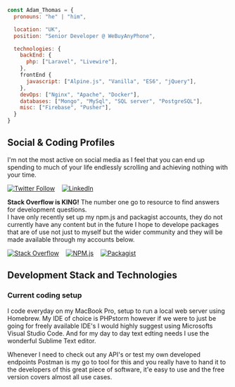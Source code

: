 ```javascript
const Adam_Thomas = {
  pronouns: "he" | "him",

  location: "UK",
  position: "Senior Developer @ WeBuyAnyPhone",

  technologies: {
    backEnd: {
      php: ["Laravel", "Livewire"],
    },
    frontEnd {
      javascript: ["Alpine.js", "Vanilla", "ES6", "jQuery"],
    },
    devOps: ["Nginx", "Apache", "Docker"],
    databases: ["Mongo", "MySql", "SQL server", "PostgreSQL"],
    misc: ["Firebase", "Pusher"],
  }
}
```

## Social & Coding Profiles

I'm not the most active on social media as I feel that you can end up spending to much of your life endlessly scrolling and achieving nothing with your time.

[![Twitter Follow](https://img.shields.io/static/v1?message=Follow%20@aptcreatedesign&logo=Twitter&labelColor=1DA1F2&color=white&logoColor=white&label=%20&style=for-the-badge)](https://img.shields.io/twitter/follow/aptcreatedesign) &nbsp;&nbsp; [![LinkedIn](https://img.shields.io/static/v1?message=LinkedIn%20@adampthomas&logo=LinkedIn&labelColor=0A66C2&color=white&logoColor=white&label=%20&style=for-the-badge)](https://www.linkedin.com/in/adampthomas/)

<b>Stack Overflow is KING!</b> The number one go to resource to find answers for development questions.<br>
I have only recently set up my npm.js and packagist accounts, they do not currently have any content but in the future I hope to develope packages that are of use not just to myself but the wider community and they will be made available through my accounts below.

[![Stack Overflow](https://img.shields.io/static/v1?message=Stack%20Overflow%20-%2000_adam&logo=Stack%20Overflow&labelColor=F58025&color=white&logoColor=white&label=%20&style=for-the-badge)](https://stackoverflow.com/users/9951404/00-adam) &nbsp;&nbsp; [![NPM.js](https://img.shields.io/static/v1?message=Npm%20-%20aptcd&logo=npm&labelColor=CB3837&color=white&logoColor=white&label=%20&style=for-the-badge)](https://www.npmjs.com/~aptcd) &nbsp;&nbsp; [![Packagist](https://img.shields.io/static/v1?message=Packagist%20-%20aptcreativedesign&logo=Packagist&labelColor=F28D1A&color=white&&logoColor=white&label=%20&style=for-the-badge)](https://packagist.org/users/aptcreativedesign/packages/)

## Development Stack and Technologies

### Current coding setup

I code everyday on my MacBook Pro, setup to run a local web server using Homebrew. My IDE of choice is PHPstorm however if we were to just be going for freely available IDE's I would highly suggest using Microsofts Visual Studio Code. And for my day to day text edting needs I use the wonderful Sublime Text editor.

Whenever I need to check out any API's or test my own developed endpoints Postman is my go to tool for this and you really have to hand it to the developers of this great piece of software, it'e easy to use and the free version covers almost all use cases.
